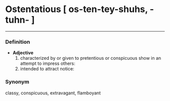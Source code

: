 # Ostentatious [ os-ten-tey-shuhs, -tuhn- ]
---
### Definition
- **Adjective**
  1. characterized by or given to pretentious or conspicuous show in an attempt to impress others: 
  2. intended to attract notice: 
### Synonym
classy, conspicuous, extravagant, flamboyant 
